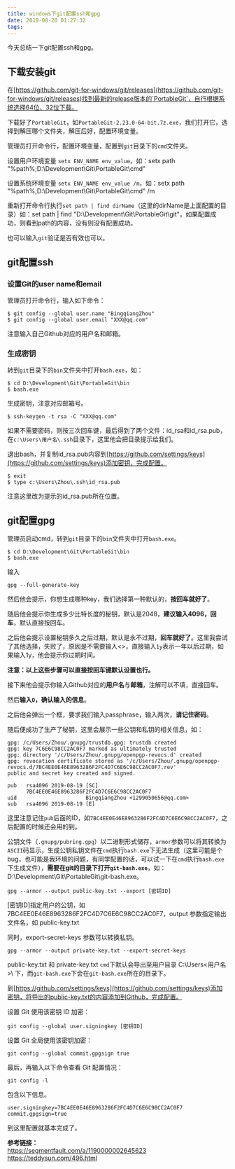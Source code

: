```yaml
---
title: windows下git配置ssh和gpg
date: 2019-08-20 01:27:32
tags:
---
```



今天总结一下git配置ssh和gpg。

<!-- more -->

## 下载安装git ##
在[https://github.com/git-for-windows/git/releases](https://github.com/git-for-windows/git/releases)找到最新的release版本的`PortableGit`，自行根据系统选择64位、32位下载。

下载好了`PortableGit`，如`PortableGit-2.23.0-64-bit.7z.exe`，我们打开它，选择到解压哪个文件夹，解压后好，配置环境变量。

管理员打开命令行，配置环境变量，配置到`git`目录下的`cmd`文件夹。

设置用户环境变量
`setx ENV_NAME env_value`，如：setx path "%path%;D:\Development\Git\PortableGit\cmd"

设置系统环境变量
`setx ENV_NAME env_value /m`，如：setx path "%path%;D:\Development\Git\PortableGit\cmd" /m

重新打开命令行执行`set path | find dirName`（这里的dirName是上面配置的目录）如：set path | find "D:\Development\Git\PortableGit\git"，如果配置成功，则看到path的内容，没有则没有配置成功。

也可以输入`git`验证是否有效也可以。

## git配置ssh ##

### 设置Git的user name和email ###
管理员打开命令行，输入如下命令：
```
$ git config --global user.name "BingqiangZhou"
$ git config --global user.email "XXX@qq.com"
```
注意输入自己Github对应的用户名和邮箱。

### 生成密钥 ###
转到`git`目录下的`bin`文件夹中打开`bash.exe`，如：
```
$ cd D:\Development\Git\PortableGit\bin
$ bash.exe
```
生成密钥，注意对应邮箱号。
```
$ ssh-keygen -t rsa -C "XXX@qq.com"
```

如果不需要密码，则按三次回车键，最后得到了两个文件：id_rsa和id_rsa.pub，在`c:\Users\用户名\.ssh`目录下，这里他会把目录提示给我们。

退出bash，并复制id_rsa.pub内容到[https://github.com/settings/keys](https://github.com/settings/keys)添加密钥，完成配置。
```
$ exit
$ type c:\Users\Zhou\.ssh\id_rsa.pub
```

注意这里改为提示的id_rsa.pub所在位置。

## git配置gpg ##
管理员启动cmd，转到`git`目录下的`bin`文件夹中打开`bash.exe`。
```
$ cd D:\Development\Git\PortableGit\bin
$ bash.exe
```

输入

```
gpg --full-generate-key
```

然后他会提示，你想生成哪种key，我们选择第一种默认的，**按回车就好了**。

随后他会提示你生成多少比特长度的秘钥，默认是2048，**建议输入4096，回车**，默认直接按回车。


之后他会提示设置秘钥多久之后过期，默认是永不过期，**回车就好了**。这里我尝试了其他选择，失败了，原因是不需要输入<>，直接输入`1y`表示一年以后过期，如果输入1y，他会提示你过期时间。

**注意：以上这些步骤可以直接按回车键默认设置也行。**

 
接下来他会提示你输入Github对应的**用户名**与**邮箱**，注解可以不填，直接回车。

然后**输入`O`，确认输入的信息**。
 
之后他会弹出一个框，要求我们输入passphrase，输入两次，**请记住密码**。

随后便成功了生产了秘钥，这里会展示一些公钥和私钥的相关信息，如：
```
gpg: /c/Users/Zhou/.gnupg/trustdb.gpg: trustdb created
gpg: key 7C6E6C98CC2AC0F7 marked as ultimately trusted
gpg: directory '/c/Users/Zhou/.gnupg/openpgp-revocs.d' created
gpg: revocation certificate stored as '/c/Users/Zhou/.gnupg/openpgp-revocs.d/7BC4EE0E46E8963286F2FC4D7C6E6C98CC2AC0F7.rev'
public and secret key created and signed.

pub   rsa4096 2019-08-19 [SC]
      7BC4EE0E46E8963286F2FC4D7C6E6C98CC2AC0F7
uid                      BingqiangZhou <1299050656@qq.com>
sub   rsa4096 2019-08-19 [E]
```

这里注意记住`pub`后面的ID，如`7BC4EE0E46E8963286F2FC4D7C6E6C98CC2AC0F7`，之后配置的时候还会用的到。

公钥文件（`.gnupg/pubring.gpg`）以二进制形式储存，`armor`参数可以将其转换为`ASCII`码显示，生成公钥私钥文件在`cmd`执行`bash.exe`下无法生成（这里可能是个bug，也可能是我环境的问题，有同学配置的话，可以试一下在`cmd`执行`bash.exe`下生成文件），**需要在git的目录下打开`git-bash.exe`**，如：D:\Development\Git\PortableGit\git-bash.exe。

```
gpg --armor --output public-key.txt --export [密钥ID]
```
[密钥ID]指定用户的公钥，如 7BC4EE0E46E8963286F2FC4D7C6E6C98CC2AC0F7，output 参数指定输出文件名，如 public-key.txt

同时，export-secret-keys 参数可以转换私钥。

```
gpg --armor --output private-key.txt --export-secret-keys
```
public-key.txt 和 private-key.txt `cmd`下默认会导出至用户目录 C:\Users\<用户名>\ 下，而`git-bash.exe`下会在`git-bash.exe`所在的目录下。

到[https://github.com/settings/keys](https://github.com/settings/keys)添加密钥，将导出的public-key.txt的内容添加到Github，完成配置。

设置 Git 使用该密钥 ID 加密：
```
git config --global user.signingkey [密钥ID]
```
设置 Git 全局使用该密钥加密：
```
git config --global commit.gpgsign true
```
最后，再输入以下命令查看 Git 配置情况：
```
git config -l
```
包含以下信息。
```
user.signingkey=7BC4EE0E46E8963286F2FC4D7C6E6C98CC2AC0F7
commit.gpgsign=true
```

到这里配置就基本完成了。

**参考链接：**	
https://segmentfault.com/a/1190000002645623
https://teddysun.com/496.html
 


